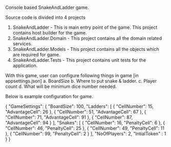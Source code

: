 Console based SnakeAndLadder game.

Source code is divided into 4 projects
1) SnakeAndLadder - This is main entry point of the game. This project contains host builder for the game.
2) SnakeAndLadder.Domain - This project contains all the domain related services.
3) SnakeAndLadder.Models - This project contains all the objects which are required for game.
4) SnakeAndLadder.Tests -  This project contains unit tests for the application.

With this game, user can configure following things in game [in appsettings.json]
a. BoardSize
b. Where to put snake & ladder.
c. Player count
d. What will be minimum dice number needed.

Below is example configuration for game.

{
  "GameSettings": {
    "BoardSize": 100,
    "Ladders": [
      {
        "CellNumber": 15,
        "AdvantageCell": 26
      },
      {
        "CellNumber": 51,
        "AdvantageCell": 67
      },
      {
        "CellNumber": 71,
        "AdvantageCell": 91
      },
      {
        "CellNumber": 87,
        "AdvantageCell": 94
      }
    ],
    "Snakes": [
      {
        "CellNumber": 16,
        "PenaltyCell": 6
      },
      {
        "CellNumber": 46,
        "PenaltyCell": 25
      },
      {
        "CellNumber": 49,
        "PenaltyCell": 11
      },
      {
        "CellNumber": 99,
        "PenaltyCell": 2
      }
    ],
    "NoOfPlayers": 2,
    "IntialToken" :  1
  }
}


